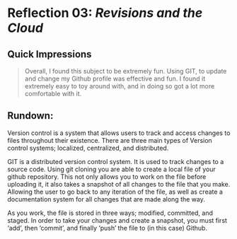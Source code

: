 # Reflection 03: *Revisions and the Cloud*

## Quick Impressions

> Overall, I found this subject to be extremely fun. Using GIT, to update and change my Github profile was effective and fun. I found it extremely easy to toy around with, and in doing so got a lot more comfortable with it.

## Rundown:

Version control is a system that allows users to track and access changes to files throughout their existence. There are three main types of Version control systems; localized, centralized, and distributed.

GIT is a distributed version control system. It is used to track changes to a source code. Using git cloning you are able to create a local file of your github repository. This not only allows you to work on the file before uploading it, it also takes a snapshot of all changes to the file that you make. Allowing the user to go back to any iteration of the file, as well as create a documentation system for all changes that are made along the way. 

As you work, the file is stored in three ways; modified, committed, and staged. In order to take your changes and create a snapshot, you must first ‘add’, then ‘commit’, and finally ‘push’ the file to (in this case) Github.
